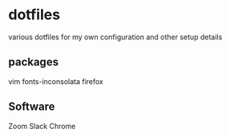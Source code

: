 # dotfiles

various dotfiles for my own configuration and other setup details

## packages
vim fonts-inconsolata firefox

## Software
Zoom
Slack
Chrome
